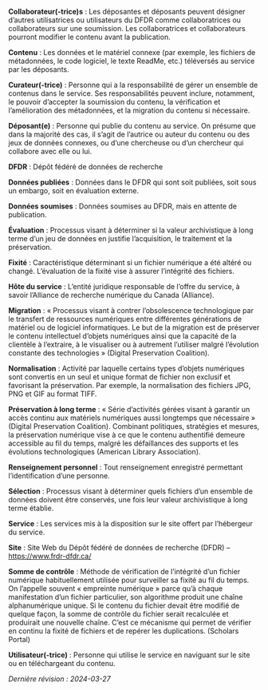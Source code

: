 **Collaborateur(-trice)s** : Les déposantes et déposants peuvent désigner d’autres utilisatrices ou utilisateurs du DFDR comme collaboratrices ou collaborateurs sur une soumission. Les collaboratrices et collaborateurs pourront modifier le contenu avant la publication.

**Contenu** : Les données et le matériel connexe (par exemple, les fichiers de métadonnées, le code logiciel, le texte ReadMe, etc.) téléversés au service par les déposants.

**Curateur(-trice)** : Personne qui a la responsabilité de gérer un ensemble de contenus dans le service. Ses responsabilités peuvent inclure, notamment, le pouvoir d’accepter la soumission du contenu, la vérification et l’amélioration des métadonnées, et la migration du contenu si nécessaire.

**Déposant(e)** : Personne qui publie du contenu au service. On présume que dans la majorité des cas, il s’agit de l’autrice ou auteur du contenu ou des jeux de données connexes, ou d’une chercheuse ou d’un chercheur qui collabore avec elle ou lui.

**DFDR** : Dépôt fédéré de données de recherche

**Données publiées** : Données dans le DFDR qui sont soit publiées, soit sous un embargo, soit en évaluation externe.

**Données soumises** : Données soumises au DFDR, mais en attente de publication.

**Évaluation** : Processus visant à déterminer si la valeur archivistique à long terme d’un jeu de données en justifie l’acquisition, le traitement et la préservation.

**Fixité** : Caractéristique déterminant si un fichier numérique a été altéré ou changé. L’évaluation de la fixité vise à assurer l’intégrité des fichiers.

**Hôte du service** : L’entité juridique responsable de l’offre du service, à savoir l’Alliance de recherche numérique du Canada (Alliance).

**Migration** : « Processus visant à contrer l’obsolescence technologique par le transfert de ressources numériques entre différentes générations de matériel ou de logiciel informatiques. Le but de la migration est de préserver le contenu intellectuel d’objets numériques ainsi que la capacité de la clientèle à l’extraire, à le visualiser ou à autrement l’utiliser malgré l’évolution constante des technologies » (Digital Preservation Coalition).

**Normalisation** : Activité par laquelle certains types d’objets numériques sont convertis en un seul et unique format de fichier non exclusif et favorisant la préservation. Par exemple, la normalisation des fichiers JPG, PNG et GIF au format TIFF.

**Préservation à long terme** : « Série d’activités gérées visant à garantir un accès continu aux matériels numériques aussi longtemps que nécessaire » (Digital Preservation Coalition). Combinant politiques, stratégies et mesures, la préservation numérique vise à ce que le contenu authentifié demeure accessible au fil du temps, malgré les défaillances des supports et les évolutions technologiques (American Library Association).

**Renseignement personnel** : Tout renseignement enregistré permettant l’identification d’une personne.

**Sélection** : Processus visant à déterminer quels fichiers d’un ensemble de données doivent être conservés, une fois leur valeur archivistique à long terme établie.

**Service** : Les services mis à la disposition sur le site offert par l’hébergeur du service.

**Site** : Site Web du Dépôt fédéré de données de recherche (DFDR) – https://www.frdr-dfdr.ca/

**Somme de contrôle** : Méthode de vérification de l’intégrité d’un fichier numérique habituellement utilisée pour surveiller sa fixité au fil du temps. On l’appelle souvent « empreinte numérique » parce qu’à chaque manifestation d’un fichier particulier, son algorithme produit une chaîne alphanumérique unique. Si le contenu du fichier devait être modifié de quelque façon, la somme de contrôle du fichier serait recalculée et produirait une nouvelle chaîne. C’est ce mécanisme qui permet de vérifier en continu la fixité de fichiers et de repérer les duplications. (Scholars Portal)

**Utilisateur(-trice)** : Personne qui utilise le service en naviguant sur le site ou en téléchargeant du contenu.

*Dernière révision : 2024-03-27*
